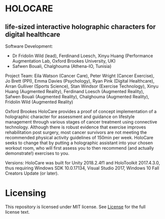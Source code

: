 # HOLOCARE

## life-sized interactive holographic characters for digital healthcare

Software Development: 

* Dr Fridolin Wild (lead), Ferdinand Loesch, Xinyu Huang (Performance Augmentation Lab, Oxford Brookes University, UK)
* Safwen Bouali, Chalghouma (Athena-IO, Tunisia)

Project Team: Eila Watson (Cancer Care), Peter Wright (Cancer Exercise), Jo Brett (PPI), Emma Davies (Psychology), Ryan Pink (Digital Healthcare), Arran Gulliver (Sports Science), Stan Windsor (Exercise Technology), Xinyu Huang (Augmented Reality), Ferdinand Loesch (Augmented Reality), Safwen Bouali (Augmented Reality), Chalghouma (Augmented Reality), Fridolin Wild (Augmented Reality)

Oxford Brookes HoloCare provides a proof of concept implementation of a holographic character for assessment and guidance on lifestyle management through various stages of cancer treatment using connective technology. Although there is robust evidence that exercise improves rehabilitation post surgery, most cancer survivors are not meeting the recommended physical activity guidelines of 150min per week. HoloCare seeks to change that by putting a holographic assistant into your chosen workout room, who will first assess you to then recommend (and actually demonstrate!) exercises to you.

Versions: HoloCare was built for Unity 2018.2.4f1 and HoloToolkit 2017.4.3.0, thus requiring Windows SDK 10.0.17134, Visual Studio 2017, Windows 10 Fall Creators Update (or later).

# Licensing

This repository is licensed under MIT license. See [License](License.md) for the full license text.
